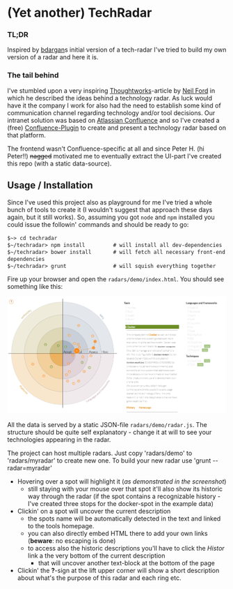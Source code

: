 # (Yet another) TechRadar

### TL;DR

Inspired by [bdargan](https://github.com/bdargan/techradar)s initial version of a tech-radar I've tried to 
build my own version of a radar and here it is.

###  The tail behind

I've stumbled upon a very inspiring [Thoughtworks](https://www.thoughtworks.com)-article by [Neil Ford](https://www.thoughtworks.com/de/insights/blog/build-your-own-technology-radar) in which he described the ideas behind a technology radar. As luck would have it the company I work for also had the need to establish some kind of communication channel regarding technology and/or tool decisions. Our intranet solution was based on [Atlassian Confluence](https://www.atlassian.com/software/confluence) and so I've created a (free) [Confluence-Plugin](https://marketplace.atlassian.com/plugins/de.iteconomics.confluence.techradar/server/overview) to create and present a technology radar based on that platform.

The frontend wasn't Confluence-specific at all and since Peter H. (hi Peter!!) <strike>nagged</strike> motivated me to eventually extract the UI-part I've created this repo (with a static data-source).

## Usage / Installation
Since I've used this project also as playground for me I've tried a whole bunch of tools to create it (I wouldn't suggest that approach these days again, but it still works). So, assuming you got `node` and `npm` installed you could issue the followin' commands and should be ready to go:

    $~> cd techradar
    $~/techradar> npm install         # will install all dev-dependencies
    $~/techradar> bower install       # will fetch all necessary front-end dependencies
    $~/techradar> grunt               # will squish everything together

Fire up your browser and open the `radars/demo/index.html`. You should see something like this:

![TechRadar Sample](radar.png?raw=true)

All the data is served by a static JSON-file `radars/demo/radar.js`. The structure should be quite self explanatory - change it at will to see your technologies appearing in the radar.

The project can host multiple radars. Just copy 'radars/demo' to 'radars/myradar' to create new one. To build your new radar use 'grunt --radar=myradar'

- Hovering over a spot will highlight it (_as demonstrated in the screenshot_)
  - still staying with your mouse over that spot it'll also show its historic way through the radar (if the spot contains a recognizable history - I've created three stops for the docker-spot in the example data)
- Clickin' on a spot will uncover the current description
  - the spots name will be automatically detected in the text and linked to the tools homepage.
  - you can also directly embed HTML there to add your own links (__beware__: no escaping is done)
  - to access also the historic descriptions you'll have to click the _Histor_ link a the very bottom of the current description
    - that will uncover another text-block at the bottom of the page
- Clickin' the __?__-sign at the lift upper corner will show a short description about what's the purpose of this radar and each ring etc.
